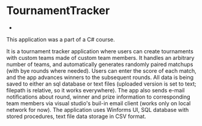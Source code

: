 # TournamentTracker
-
This application was a part of a C# course.

It is a tournament tracker application where users can create tournaments with custom teams made of custom team members.
It handles an arbitrary number of teams, and automatically generates randomly paired matchups (with bye rounds where needed).
Users can enter the score of each match, and the app advances winners to the subsequent rounds.
All data is being saved to either an sql database or text files (uploaded version is set to text; filepath is relative, so it works everywhere).
The app also sends e-mail notifications about round, winner and prize information to corresponding team members via visual studio's buil-in email client (works only on local network for now).
The application uses Winforms UI, SQL database with stored procedures, text file data storage in CSV format.
